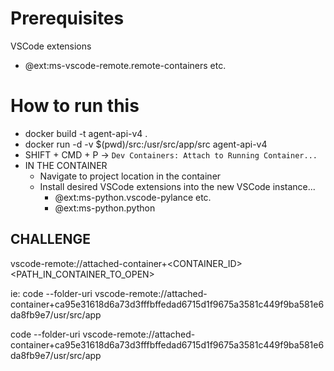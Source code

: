 # Prerequisites

VSCode extensions

- @ext:ms-vscode-remote.remote-containers etc.

# How to run this

- docker build -t agent-api-v4 .
- docker run -d -v $(pwd)/src:/usr/src/app/src agent-api-v4
- SHIFT + CMD + P -> `Dev Containers: Attach to Running Container...`
- IN THE CONTAINER
    - Navigate to project location in the container
    - Install desired VSCode extensions into the new VSCode instance...
        - @ext:ms-python.vscode-pylance etc.
        - @ext:ms-python.python

## CHALLENGE

vscode-remote://attached-container+<CONTAINER_ID><PATH_IN_CONTAINER_TO_OPEN>

ie: code --folder-uri vscode-remote://attached-container+ca95e31618d6a73d3fffbffedad6715d1f9675a3581c449f9ba581e6da8fb9e7/usr/src/app

code --folder-uri vscode-remote://attached-container+ca95e31618d6a73d3fffbffedad6715d1f9675a3581c449f9ba581e6da8fb9e7/usr/src/app